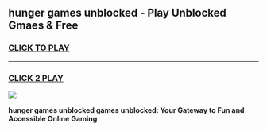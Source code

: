 
## hunger games unblocked - Play Unblocked Gmaes & Free
<h3>
<a href="https://premium.freeplayer.one?title=hunger_games_unblocked&ref=19F">CLICK TO PLAY</a></h3>
<hr>

<h3>
<a href="https://premium.freeplayer.one?title=hunger_games_unblocked&ref=19F">CLICK 2 PLAY</a>
  
</h3>

<a href="https://premium.freeplayer.one?title=hunger_games_unblocked&ref=19F/"><img src="https://clearcache.store/games.png"></a>


**hunger games unblocked games unblocked: Your Gateway to Fun and Accessible Online Gaming**
